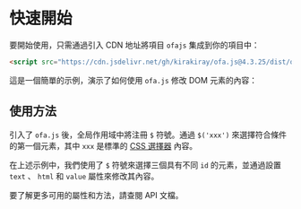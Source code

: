 <template is="exm-article">
<a href="../../publics/examples/set-props.html" preview></a>
</template>

# 快速開始

要開始使用，只需通過引入 CDN 地址將項目 `ofajs` 集成到你的項目中：

```html
<script src="https://cdn.jsdelivr.net/gh/kirakiray/ofa.js@4.3.25/dist/ofa.js"></script>
```

這是一個簡單的示例，演示了如何使用 `ofa.js` 修改 DOM 元素的內容：

## 使用方法

引入了 `ofa.js` 後，全局作用域中將注冊 `$` 符號。通過 `$('xxx')` 來選擇符合條件的第一個元素，其中 `xxx` 是標準的 [CSS 選擇器](https://developer.mozilla.org/en-US/docs/Web/CSS/CSS_selectors) 內容。

在上述示例中，我們使用了 `$` 符號來選擇三個具有不同 `id` 的元素，並通過設置 `text` 、 `html` 和 `value` 屬性來修改其內容。

要了解更多可用的屬性和方法，請查閱 API 文檔。
